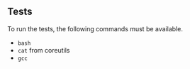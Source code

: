 ## Tests

To run the tests, the following commands must be available.

- `bash`
- `cat` from coreutils
- `gcc`

